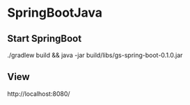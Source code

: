# SpringBootJava

## Start SpringBoot
./gradlew build && java -jar build/libs/gs-spring-boot-0.1.0.jar

## View
http://localhost:8080/
